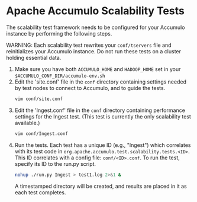 <!--

    Licensed to the Apache Software Foundation (ASF) under one
    or more contributor license agreements.  See the NOTICE file
    distributed with this work for additional information
    regarding copyright ownership.  The ASF licenses this file
    to you under the Apache License, Version 2.0 (the
    "License"); you may not use this file except in compliance
    with the License.  You may obtain a copy of the License at

      https://www.apache.org/licenses/LICENSE-2.0

    Unless required by applicable law or agreed to in writing,
    software distributed under the License is distributed on an
    "AS IS" BASIS, WITHOUT WARRANTIES OR CONDITIONS OF ANY
    KIND, either express or implied.  See the License for the
    specific language governing permissions and limitations
    under the License.

-->

# Apache Accumulo Scalability Tests

The scalability test framework needs to be configured for your Accumulo
instance by performing the following steps.

WARNING: Each scalability test rewrites your `conf/tservers` file and reinitializes
your Accumulo instance. Do not run these tests on a cluster holding essential
data.

1. Make sure you have both `ACCUMULO_HOME` and `HADOOP_HOME` set in your
   `$ACCUMULO_CONF_DIR/accumulo-env.sh`
2. Edit the 'site.conf' file in the `conf` directory containing settings
   needed by test nodes to connect to Accumulo, and to guide the tests.
   ```bash
   vim conf/site.conf
   ```
3. Edit the 'Ingest.conf' file in the `conf` directory containing performance
   settings for the Ingest test. (This test is currently the only scalability
   test available.)
   ```bash
   vim conf/Ingest.conf
   ```
4. Run the tests.
   Each test has a unique ID (e.g., "Ingest") which correlates with its test
   code in `org.apache.accumulo.test.scalability.tests.<ID>`.
   This ID correlates with a config file: `conf/<ID>.conf`.
   To run the test, specify its ID to the run.py script.
   ```bash
   nohup ./run.py Ingest > test1.log 2>&1 &
   ```
   A timestamped directory will be created, and results are placed in it as each
   test completes.

